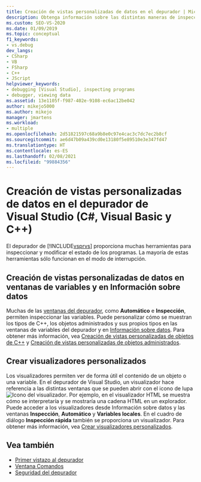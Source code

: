 ```yaml
---
title: Creación de vistas personalizadas de datos en el depurador | Microsoft Docs
description: Obtenga información sobre las distintas maneras de inspeccionar y modificar el estado de un programa en el depurador de Visual Studio. Entre ellas, se incluyen las ventanas Inspección y Automático, Información sobre datos y Visualizadores.
ms.custom: SEO-VS-2020
ms.date: 01/09/2019
ms.topic: conceptual
f1_keywords:
- vs.debug
dev_langs:
- CSharp
- VB
- FSharp
- C++
- JScript
helpviewer_keywords:
- debugging [Visual Studio], inspecting programs
- debugger, viewing data
ms.assetid: 13e1105f-f987-402e-9108-ec6ac12be042
author: mikejo5000
ms.author: mikejo
manager: jmartens
ms.workload:
- multiple
ms.openlocfilehash: 2d51821597c68a9b8e0c97e4cac3c7dc7ec2b8cf
ms.sourcegitcommit: ae6d47b09a439cd0e13180f5e89510e3e347fd47
ms.translationtype: HT
ms.contentlocale: es-ES
ms.lasthandoff: 02/08/2021
ms.locfileid: "99884356"
---
```

# <a name="create-custom-views-of-data-in-the-visual-studio-debugger-c-visual-basic-c"></a>Creación de vistas personalizadas de datos en el depurador de Visual Studio (C#, Visual Basic y C++)

El depurador de [!INCLUDE[vsprvs](../code-quality/includes/vsprvs_md.md)] proporciona muchas herramientas para inspeccionar y modificar el estado de los programas. La mayoría de estas herramientas sólo funcionan en el modo de interrupción.

## <a name="create-custom-views-of-data-in-variable-windows-and-datatips"></a>Creación de vistas personalizadas de datos en ventanas de variables y en Información sobre datos

 Muchas de las [ventanas del depurador](../debugger/debugger-windows.md), como **Automático** e **Inspección**, permiten inspeccionar las variables. Puede personalizar cómo se muestran los tipos de C++, los objetos administrados y sus propios tipos en las ventanas de variables del depurador y en [Información sobre datos](../debugger/view-data-values-in-data-tips-in-the-code-editor.md). Para obtener más información, vea [Creación de vistas personalizadas de objetos de C++](../debugger/create-custom-views-of-native-objects.md) y [Creación de vistas personalizadas de objetos administrados](../debugger/create-custom-views-of-managed-objects.md).

## <a name="create-custom-visualizers"></a>Crear visualizadores personalizados

 Los visualizadores permiten ver de forma útil el contenido de un objeto o una variable. En el depurador de Visual Studio, un visualizador hace referencia a las distintas ventanas que se pueden abrir con el icono de lupa ![Icono del visualizador](../debugger/media/dbg-tips-visualizer-icon.png "Icono del visualizador"). Por ejemplo, en el visualizador HTML se muestra cómo se interpretaría y se mostraría una cadena HTML en un explorador. Puede acceder a los visualizadores desde Información sobre datos y las ventanas **Inspección**, **Automático** y **Variables locales**. En el cuadro de diálogo **Inspección rápida** también se proporciona un visualizador. Para obtener más información, vea [Crear visualizadores personalizados](../debugger/create-custom-visualizers-of-data.md).

## <a name="see-also"></a>Vea también

- [Primer vistazo al depurador](../debugger/debugger-feature-tour.md)
- [Ventana Comandos](../ide/reference/command-window.md)
- [Seguridad del depurador](../debugger/debugger-security.md)
